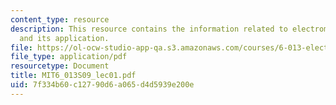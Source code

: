 ```yaml
---
content_type: resource
description: This resource contains the information related to electromagnetic fundamentals
  and its application.
file: https://ol-ocw-studio-app-qa.s3.amazonaws.com/courses/6-013-electromagnetics-and-applications-spring-2009/7f334b60c12790d6a065d4d5939e200e_MIT6_013S09_lec01.pdf
file_type: application/pdf
resourcetype: Document
title: MIT6_013S09_lec01.pdf
uid: 7f334b60-c127-90d6-a065-d4d5939e200e
---
```

